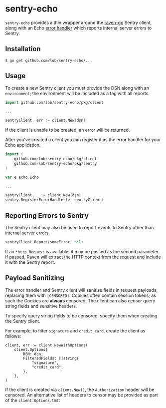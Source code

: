 # sentry-echo

`sentry-echo` provides a thin wrapper around the [raven-go](https://github.com/getsentry/raven-go) Sentry client, along with an Echo [error handler](https://echo.labstack.com/guide/error-handling) which reports internal server errors to Sentry.

## Installation

```
$ go get github.com/lob/sentry-echo/...
```

## Usage

To create a new Sentry client you must provide the DSN along with an `environment`; the environment will be included as a tag with all reports.

```go
import github.com/lob/sentry-echo/pkg/client

...

sentryClient, err := client.New(dsn)
```

If the client is unable to be created, an error will be returned.

After you've created a client you can register it as the error handler for your Echo application.

```go
import (
    github.com/lob/sentry-echo/pkg/client
    github.com/lob/sentry-echo/pkg/sentry
)

var e echo.Echo

...

sentryClient, _ := client.New(dsn)
sentry.RegisterErrorHandler(e, sentryClient)
```

## Reporting Errors to Sentry

The Sentry client may also be used to report events to Sentry other than internal server errors.

```go
sentryClient.Report(someError, nil)
```

If an `*http.Request` is available, it may be passed as the second parameter. If passed, Raven will extract the HTTP context from the request and include it with the Sentry report.

## Payload Sanitizing

The error handler and Sentry client will sanitize fields in request payloads, replacing them with `[CENSORED]`. Cookies often contain session tokens; as such the Cookies are **always** censored. The client can also censor query string fields and sensitive headers.

To specify query string fields to be censored, specify them when creating the Sentry client.

For example, to filter `signature` and `credit_card`, create the client as follows:

```go,
client, err := client.NewWithOptions(
    client.Options{
        DSN: dsn,
        FilteredFields: []string{
            "signature",
            "credit_card",
        },
    },
)
```

If the client is created via `client.New()`, the `Authorization` header will be censored. An alternative list of headers to censor may be provided as part of the `client.Options`.
test
